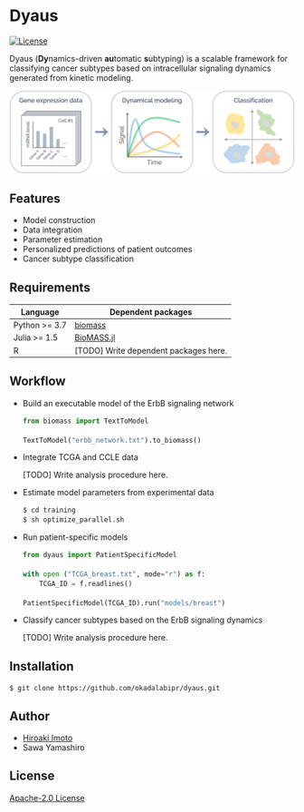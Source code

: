 # Dyaus

[![License](https://img.shields.io/badge/License-Apache%202.0-brightgreen.svg)](https://opensource.org/licenses/Apache-2.0)

Dyaus (**Dy**namics-driven **au**tomatic **s**ubtyping) is a scalable framework for classifying cancer subtypes based on intracellular signaling dynamics generated from kinetic modeling.

![logo](resource/images/logo.png)

## Features

- Model construction
- Data integration
- Parameter estimation
- Personalized predictions of patient outcomes
- Cancer subtype classification

## Requirements

| Language      | Dependent packages                                 |
| ------------- | -------------------------------------------------- |
| Python >= 3.7 | [biomass](https://github.com/okadalabipr/biomass)  |
| Julia >= 1.5  | [BioMASS.jl](https://github.com/himoto/BioMASS.jl) |
| R             | [TODO] Write dependent packages here.              |

## Workflow

- Build an executable model of the ErbB signaling network

  ```python
  from biomass import TextToModel

  TextToModel("erbb_network.txt").to_biomass()
  ```

- Integrate TCGA and CCLE data

  [TODO] Write analysis procedure here.

- Estimate model parameters from experimental data

  ```bash
  $ cd training
  $ sh optimize_parallel.sh
  ```

- Run patient-specific models

  ```python
  from dyaus import PatientSpecificModel

  with open ("TCGA_breast.txt", mode="r") as f:
      TCGA_ID = f.readlines()

  PatientSpecificModel(TCGA_ID).run("models/breast")
  ```

- Classify cancer subtypes based on the ErbB signaling dynamics

  [TODO] Write analysis procedure here.

## Installation

```
$ git clone https://github.com/okadalabipr/dyaus.git
```

## Author

- [Hiroaki Imoto](https://github.com/himoto)
- Sawa Yamashiro

## License

[Apache-2.0 License](LICENSE)

